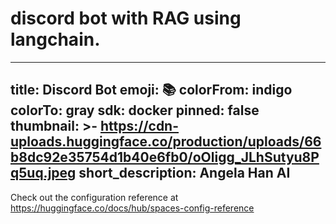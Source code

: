 # discord bot with RAG using langchain.

---
title: Discord Bot
emoji: 📚
colorFrom: indigo
colorTo: gray
sdk: docker
pinned: false
thumbnail: >-
  https://cdn-uploads.huggingface.co/production/uploads/66b8dc92e35754d1b40e6fb0/oOligg_JLhSutyu8Pq5uq.jpeg
short_description: Angela Han AI
---

Check out the configuration reference at https://huggingface.co/docs/hub/spaces-config-reference
